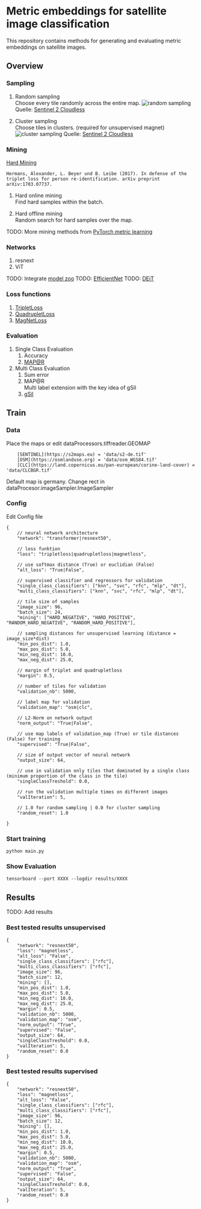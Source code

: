 # Metric embeddings for satellite image classification

This repository contains methods for generating and evaluating metric embeddings on satellite images.

## Overview

### Sampling

1. Random sampling  
	Choose every tile randomly across the entire map.
	![random sampling](doc/images/random_sampling.png)
	Quelle: [Sentinel 2 Cloudless](https://s2maps.eu)

2. Cluster sampling  
	Choose tiles in clusters. (required for unsupervised magnet)
	![cluster sampling](doc/images/cluster_sampling.png)
	Quelle: [Sentinel 2 Cloudless](https://s2maps.eu)

### Mining 

[Hard Mining](https://arxiv.org/abs/1703.07737)
```
Hermans, Alexander, L. Beyer und B. Leibe (2017). In defense of the
triplet loss for person re-identification. arXiv preprint arXiv:1703.07737.
``` 

1. Hard online mining  
	Find hard samples within the batch.
	
2. Hard offline mining  
	Random search for hard samples over the map.  

TODO: More mining methods from [PyTorch metric learning](https://github.com/KevinMusgrave/pytorch-metric-learning)

### Networks

1. resnext
2. ViT

TODO: Integrate [model zoo](https://cv.gluon.ai/model_zoo/classification.html)
TODO: [EfficientNet](https://github.com/lukemelas/EfficientNet-PyTorch)
TODO: [DEiT](https://github.com/facebookresearch/deit)

### Loss functions

1. [TripletLoss](https://arxiv.org/abs/1404.4661)
2. [QuadrupletLoss](https://arxiv.org/abs/1704.01719)
3. [MagNetLoss](https://arxiv.org/abs/1511.05939)

### Evaluation

1. Single Class Evaluation
	1. Accuracy
	2. [MAP@R](https://arxiv.org/abs/2003.08505)
2. Multi Class Evaluation
	1. Sum error
	2. MAP@R  
		Multi label extension with the key idea of gSil
	3. [gSil](https://www.researchgate.net/publication/262210231_Center-Wise_Intra-Inter_Silhouettes)

## Train

### Data

Place the maps or edit dataProcessors.tiffreader.GEOMAP 

```
	[SENTINEL](https://s2maps.eu) = 'data/s2-de.tif'
	[OSM](https://osmlanduse.org) = 'data/osm_WGS84.tif'
	[CLC](https://land.copernicus.eu/pan-european/corine-land-cover) = 'data/CLCBGR.tif'

```

Default map is germany. Change rect in dataProcesor.imageSampler.ImageSampler

### Config

Edit Config file
```
{
	// neural network architecture
	"network": "transformer|resnext50",

	// loss funktion 
	"loss": "tripletloss|quadrupletloss|magnetloss",

	// use softmax distance (True) or euclidian (False)
	"alt_loss": "True|False",

	// supervised classifier and regressors for validation
	"single_class_classifiers": ["knn", "svc", "rfc", "mlp", "dt"],
	"multi_class_classifiers": ["knn", "svc", "rfc", "mlp", "dt"],

	// tile size of samples
	"image_size": 96,
	"batch_size": 24,
	"mining": ["HARD_NEGATIVE", "HARD_POSITIVE", "RANDOM_HARD_NEGATIVE", "RANDOM_HARD_POSITIVE"],

	// sampling distances for unsupervised learning (distance = image_size*dist)
	"min_pos_dist": 1.0,
	"max_pos_dist": 5.0,
	"min_neg_dist": 10.0,
	"max_neg_dist": 25.0,

	// margin of triplet and quadrupletloss
	"margin": 0.5,

	// number of tiles for validation
	"validation_nb": 5000,

	// label map for validation
	"validation_map": "osm|clc",

	// L2-Norm on network output
	"norm_output": "True|False",

	// use map labels of validation_map (True) or tile distances (False) for training 
	"supervised": "True|False",

	// size of output vector of neural network
	"output_size": 64,

	// use in validation only tiles that dominated by a single class (minimum proportion of the class in the tile)
	"singleClassTreshold": 0.0,

	// run the validation multiple times on different images
	"valIteration": 5,

	// 1.0 for random sampling | 0.0 for cluster sampling
	"random_reset": 1.0

}

```
### Start training
```
python main.py
```

### Show Evaluation
```
tensorboard --port XXXX --logdir results/XXXX
```


## Results

TODO: Add results

### Best tested results unsupervised
```
{
	"network": "resnext50",
	"loss": "magnetloss",
	"alt_loss": "False",
	"single_class_classifiers": ["rfc"],
	"multi_class_classifiers": ["rfc"],
	"image_size": 96,
	"batch_size": 12,
	"mining": [],
	"min_pos_dist": 1.0,
	"max_pos_dist": 5.0,
	"min_neg_dist": 10.0,
	"max_neg_dist": 25.0,
	"margin": 0.5,
	"validation_nb": 5000,
	"validation_map": "osm",
	"norm_output": "True",
	"supervised": "False",
	"output_size": 64,
	"singleClassTreshold": 0.0,
	"valIteration": 5,
	"random_reset": 0.0
}
```

### Best tested results supervised
```
{
	"network": "resnext50",
	"loss": "magnetloss",
	"alt_loss": "False",
	"single_class_classifiers": ["rfc"],
	"multi_class_classifiers": ["rfc"],
	"image_size": 96,
	"batch_size": 12,
	"mining": [],
	"min_pos_dist": 1.0,
	"max_pos_dist": 5.0,
	"min_neg_dist": 10.0,
	"max_neg_dist": 25.0,
	"margin": 0.5,
	"validation_nb": 5000,
	"validation_map": "osm",
	"norm_output": "True",
	"supervised": "False",
	"output_size": 64,
	"singleClassTreshold": 0.0,
	"valIteration": 5,
	"random_reset": 0.0
}
```